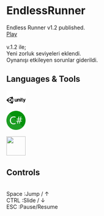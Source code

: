# EndlessRunner
 
Endless Runner v1.2 published.<br/>
 [Play](https://yavuzozay.itch.io/endless-runner) <br/><br/>
 v.1.2 ile;<br>
 Yeni zorluk seviyeleri eklendi.<br>Oynanışı etkileyen sorunlar giderildi.

 ## Languages & Tools
<img src="https://raw.githubusercontent.com/github/explore/80688e429a7d4ef2fca1e82350fe8e3517d3494d/topics/unity/unity.png" width="50" height="50"  /> 
<br>
<img src="https://raw.githubusercontent.com/github/explore/80688e429a7d4ef2fca1e82350fe8e3517d3494d/topics/csharp/csharp.png" width="50" height="50"  />

<img src="https://icon-library.com/images/blender-3d-icon/blender-3d-icon-9.jpg" width="50" height="50" /> <br> 

## Controls
<br>
Space :Jump / ↑  <br>
CTRL  :Slide / ↓ <br>
ESC   :Pause/Resume <br>  
